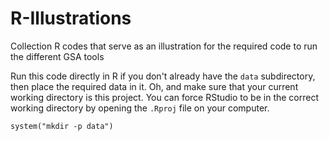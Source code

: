 # R-Illustrations
Collection R codes that serve as an illustration for the required code to run the different GSA tools

Run this code directly in R if you don't already have the `data` subdirectory, then place the required data in it. Oh, and make sure that your current working directory is this project. You can force RStudio to be in the correct working directory by opening the `.Rproj` file on your computer.

```
system("mkdir -p data")
```
